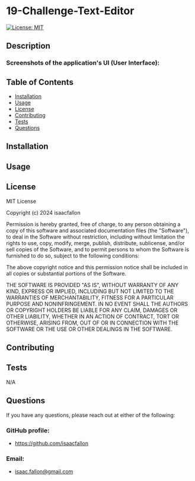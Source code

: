 # 19-Challenge-Text-Editor

[![License: MIT](https://img.shields.io/badge/License-MIT-yellow.svg)](https://opensource.org/licenses/MIT)
        
## Description

### Screenshots of the application's UI (User Interface):
            
## Table of Contents
            
- [Installation](#installation)
- [Usage](#usage)
- [License](#license)
- [Contributing](#contributing)
- [Tests](#tests)
- [Questions](#questions)
            
## Installation
            
## Usage
            
## License
            
MIT License

Copyright (c) 2024 isaacfallon
            
Permission is hereby granted, free of charge, to any person obtaining a copy
of this software and associated documentation files (the "Software"), to deal
in the Software without restriction, including without limitation the rights
to use, copy, modify, merge, publish, distribute, sublicense, and/or sell
copies of the Software, and to permit persons to whom the Software is
furnished to do so, subject to the following conditions:
            
The above copyright notice and this permission notice shall be included in all
copies or substantial portions of the Software.
            
THE SOFTWARE IS PROVIDED "AS IS", WITHOUT WARRANTY OF ANY KIND, EXPRESS OR
IMPLIED, INCLUDING BUT NOT LIMITED TO THE WARRANTIES OF MERCHANTABILITY,
FITNESS FOR A PARTICULAR PURPOSE AND NONINFRINGEMENT. IN NO EVENT SHALL THE
AUTHORS OR COPYRIGHT HOLDERS BE LIABLE FOR ANY CLAIM, DAMAGES OR OTHER
LIABILITY, WHETHER IN AN ACTION OF CONTRACT, TORT OR OTHERWISE, ARISING FROM,
OUT OF OR IN CONNECTION WITH THE SOFTWARE OR THE USE OR OTHER DEALINGS IN THE
SOFTWARE.
            
## Contributing
            
## Tests

N/A
     
## Questions
            
If you have any questions, please reach out at either of the following:
            
### GitHub profile:
- https://github.com/isaacfallon

### Email:
- isaac.fallon@gmail.com